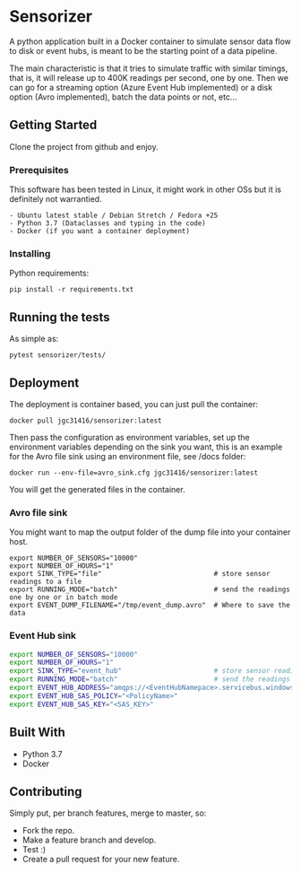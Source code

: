 # Sensorizer

A python application built in a Docker container to simulate sensor data flow to disk or event hubs, is meant
to be the starting point of a data pipeline.

The main characteristic is that it tries to simulate traffic with
similar timings, that is, it will release up to 400K readings per second,
one by one. Then we can go for a streaming option (Azure Event Hub implemented)
or a disk option (Avro implemented), batch the data points or not, etc...

## Getting Started

Clone the project from github and enjoy.

### Prerequisites

This software has been tested in Linux, it might work in other OSs but it
is definitely not warrantied.

```
- Ubuntu latest stable / Debian Stretch / Fedora +25
- Python 3.7 (Dataclasses and typing in the code)
- Docker (if you want a container deployment)
```

### Installing

Python requirements:

```
pip install -r requirements.txt
```


## Running the tests

As simple as:

```
pytest sensorizer/tests/
```


## Deployment

The deployment is container based, you can just pull the container:
```
docker pull jgc31416/sensorizer:latest
```

Then pass the configuration as environment variables, set up the environment variables
depending on the sink you want, this is an example for the Avro file sink using an environment file,
see /docs folder:
```
docker run --env-file=avro_sink.cfg jgc31416/sensorizer:latest
```

You will get the generated files in the container.


### Avro file sink

You might want to map the output folder of the dump file into your container host.

```
export NUMBER_OF_SENSORS="10000"
export NUMBER_OF_HOURS="1"
export SINK_TYPE="file"                            # store sensor readings to a file
export RUNNING_MODE="batch"                        # send the readings one by one or in batch mode
export EVENT_DUMP_FILENAME="/tmp/event_dump.avro"  # Where to save the data
```


### Event Hub sink

```bash
export NUMBER_OF_SENSORS="10000"
export NUMBER_OF_HOURS="1"
export SINK_TYPE="event_hub"                       # store sensor readings to a file
export RUNNING_MODE="batch"                        # send the readings one by one or in batch mode
export EVENT_HUB_ADDRESS="amqps://<EventHubNamepace>.servicebus.windows.net/<EventHub>"
export EVENT_HUB_SAS_POLICY="<PolicyName>"
export EVENT_HUB_SAS_KEY="<SAS_KEY>"
```


## Built With

* Python 3.7
* Docker

## Contributing

Simply put, per branch features, merge to master, so:
- Fork the repo.
- Make a feature branch and develop.
- Test :)
- Create a pull request for your new feature.
